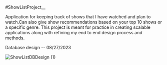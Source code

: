 #ShowListProject__

Application for keeping track of shows that I have watched and plan to watch.Can also give show recommendations based on your top 10 shows or a specific genre. This project is meant for practice in  creating scalable applications along with refining my end to end design process and methods.   

Database design -- 08/27/2023

![ShowListDBDesign (1)](https://github.com/NyzheirTS/ShowListProject__/assets/110790392/16a666df-e499-4761-9f59-217a8962ad03)
